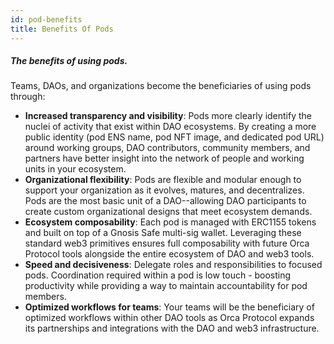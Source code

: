 ```yaml
---
id: pod-benefits
title: Benefits Of Pods
---
```


##### The benefits of using pods.

Teams, DAOs, and organizations become the beneficiaries of using pods through:

- **Increased transparency and visibility**: Pods more clearly identify the nuclei of activity that exist within DAO ecosystems. By creating a more public identity (pod ENS name, pod NFT image, and dedicated pod URL) around working groups, DAO contributors, community members, and partners have better insight into the network of people and working units in your ecosystem. 
- **Organizational flexibility**: Pods are flexible and modular enough to support your organization as it evolves, matures, and decentralizes. Pods are the most basic unit of a DAO--allowing  DAO participants to create custom organizational designs that meet ecosystem demands. 
- **Ecosystem composability**: Each pod is managed with ERC1155 tokens and built on top of a Gnosis Safe multi-sig wallet. Leveraging these standard web3 primitives ensures full composability with future Orca Protocol tools alongside the entire ecosystem of DAO and web3 tools. 
- **Speed and decisiveness**: Delegate roles and responsibilities to focused pods. Coordination required within a pod is low touch - boosting productivity while providing a way to maintain accountability for pod members. 
- **Optimized workflows for teams**: Your teams will be the beneficiary of optimized workflows within other DAO tools as Orca Protocol expands its partnerships and integrations with the DAO and web3 infrastructure.